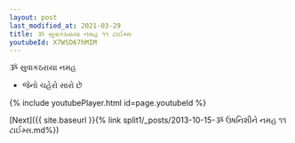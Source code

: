```yaml
---
layout: post
last_modified_at: 2021-03-29
title: ૐ સુવાકઠરાયા નમહ ૧૧ ટાઈમ્સ
youtubeId: X7WSD67hMIM
---
```

 
 
 ૐ સુવાકઠરાયા નમહ  
 
 - જેનો ચહેરો સારો છે 
 
  
 
  
 
 
 
 
 
 


{% include youtubePlayer.html id=page.youtubeId %}
 
[Next]({{ site.baseurl }}{% link  split1/_posts/2013-10-15-ૐ ઉષનિશીને નમહ ૧૧ ટાઈમ્સ.md%})
 
